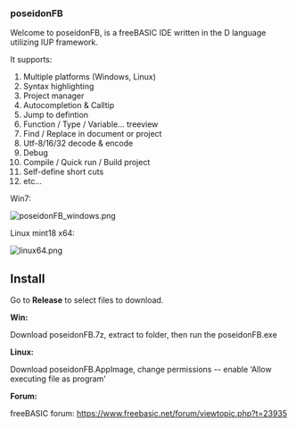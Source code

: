 ### poseidonFB ###

Welcome to poseidonFB, is a freeBASIC IDE written in the D language utilizing IUP framework.

It supports:

1. Multiple platforms (Windows, Linux)
2. Syntax highlighting
3. Project manager
4. Autocompletion & Calltip
5. Jump to defintion
5. Function / Type / Variable... treeview
7. Find / Replace in document or project
8. Utf-8/16/32 decode & encode
9. Debug
10. Compile / Quick run / Build project
11. Self-define short cuts
12. etc...

Win7:

![poseidonFB_windows.png](https://bitbucket.org/repo/j5rjj4/images/501719893-poseidonFB_windows.png)

Linux mint18 x64:

![linux64.png](https://bitbucket.org/repo/j5rjj4/images/559348986-linux64.png)

## Install ##
Go to **Release** to select files to download.

**Win:**

Download poseidonFB.7z, extract to folder, then run the poseidonFB.exe

**Linux:**

Download poseidonFB.AppImage, change permissions -- enable ‘Allow executing file as program'

**Forum:**

freeBASIC forum: https://www.freebasic.net/forum/viewtopic.php?t=23935
